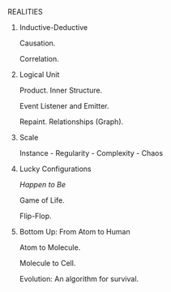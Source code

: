 REALITIES

1. Inductive-Deductive

    Causation.
    
    Correlation.
    
2. Logical Unit

    Product. Inner Structure.
    
    Event Listener and Emitter.
    
    Repaint. Relationships (Graph).
    
3. Scale

    Instance - Regularity - Complexity - Chaos
    
4. Lucky Configurations

    *Happen to Be*
    
    Game of Life.
    
    Flip-Flop.
    
5. Bottom Up: From Atom to Human

    Atom to Molecule.
    
    Molecule to Cell.
    
    Evolution: An algorithm for survival.